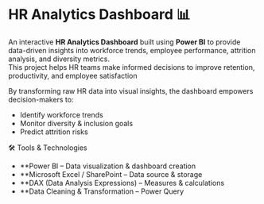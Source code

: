 # HR Analytics Dashboard 📊

An interactive **HR Analytics Dashboard** built using **Power BI** to provide data-driven insights into workforce trends, employee performance, attrition analysis, and diversity metrics.  
This project helps HR teams make informed decisions to improve retention, productivity, and employee satisfaction

By transforming raw HR data into visual insights, the dashboard empowers decision-makers to:
- Identify workforce trends
- Monitor diversity & inclusion goals
- Predict attrition risks

 🛠️ Tools & Technologies
- **Power BI – Data visualization & dashboard creation  
- **Microsoft Excel / SharePoint – Data source & storage  
- **DAX (Data Analysis Expressions) – Measures & calculations  
- **Data Cleaning & Transformation – Power Query


